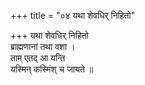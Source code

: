+++
title = "०४ यथा शेवधिर् निहितो"

+++
यथा शेवधिर् निहितो  
ब्राह्मणानां तथा वशा ।  
ताम् एतद् आ यन्ति  
यस्मिन् कस्मिंश् च जायते ॥